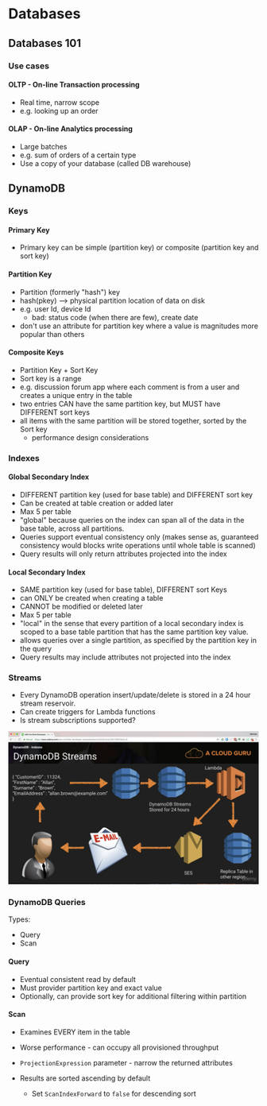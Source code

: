 # Databases

## Databases 101

### Use cases

#### OLTP - On-line Transaction processing

- Real time, narrow scope
- e.g. looking up an order

#### OLAP - On-line Analytics processing

- Large batches
- e.g. sum of orders of a certain type
- Use a copy of your database (called DB warehouse)

## DynamoDB

### Keys

#### Primary Key

- Primary key can be simple (partition key) or composite (partition key and sort key)

#### Partition Key

- Partition (formerly "hash") key
- hash(pkey) --> physical partition location of data on disk
- e.g. user Id, device Id
  - bad: status code (when there are few), create date
- don't use an attribute for partition key where a value is magnitudes more popular than others

#### Composite Keys

- Partition Key + Sort Key
- Sort key is a range
- e.g. discussion forum app where each comment is from a user and creates a unique entry in the table
- two entries CAN have the same partition key, but MUST have DIFFERENT sort keys
- all items with the same partition will be stored together, sorted by the Sort key
  - performance design considerations

### Indexes

#### Global Secondary Index

- DIFFERENT partition key (used for base table) and DIFFERENT sort key
- Can be created at table creation or added later
- Max 5 per table
- "global" because queries on the index can span all of the data in the base table, across all partitions.
- Queries support eventual consistency only (makes sense as, guaranteed consistency would blocks write operations until whole table is scanned)
- Query results will only return attributes projected into the index

#### Local Secondary Index

- SAME partition key (used for base table), DIFFERENT sort Keys
- can ONLY be created when creating a table
- CANNOT be modified or deleted later
- Max 5 per table
- "local" in the sense that every partition of a local secondary index is scoped to a base table partition that has the same partition key value.
- allows queries over a single partition, as specified by the partition key in the query
- Query results may include attributes not projected into the index

### Streams

- Every DynamoDB operation insert/update/delete is stored in a 24 hour stream reservoir.
- Can create triggers for Lambda functions
- Is stream subscriptions supported?

![DynamoDB Streams Example](images/dynamodb-streams-example.png)

### DynamoDB Queries

Types:
- Query
- Scan

#### Query

- Eventual consistent read by default
- Must provider partition key and exact value
- Optionally, can provide sort key for additional filtering within partition

#### Scan

- Examines EVERY item in the table
- Worse performance - can occupy all provisioned throughput

- `ProjectionExpression` parameter - narrow the returned attributes
- Results are sorted ascending by default
  - Set `ScanIndexForward` to `false` for descending sort
